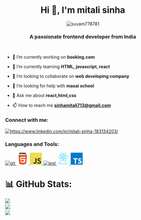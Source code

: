 
<h1 align="center">Hi 👋, I'm mitali sinha</h1>
<p align="middle" width="100%"> <img width="100%" height="400px"src="https://camo.githubusercontent.com/591bf3579e2484f58aee03bd9ed1bb9a12aab4a271770dfcd5fd3eddca3f0b86/68747470733a2f2f6d69726f2e6d656469756d2e636f6d2f6d61782f3837352f302a4647443642557a7a5a7331564a4c75592e676966" alt="suvam778781" /> </p>
<h3 align="center">A passionate frontend developer from India</h3>
<img alt='' src='https://dribbble.com/shots/2413754-Coding' width:'400' align:'right'/>

- 🔭 I’m currently working on **booking.com**

- 🌱 I’m currently learning **HTML, javascript, react**

- 👯 I’m looking to collaborate on **web developing company**

- 🤝 I’m looking for help with **masai school**

- 💬 Ask me about **react,html,css**

- 📫 How to reach me **sinhamitali713@gmail.com**

<h3 align="left">Connect with me:</h3>
<p align="left">
<a href="https://www.linkedin.com/in/mitali-sinha-183134203/" target="blank"><img align="center" src="https://raw.githubusercontent.com/rahuldkjain/github-profile-readme-generator/master/src/images/icons/Social/linked-in-alt.svg" alt="https://www.linkedin.com/in/mitali-sinha-183134203/" height="30" width="40" /></a>
</p>

<h3 align="left">Languages and Tools:</h3>
<p align="left"> <a href="https://git-scm.com/" target="_blank" rel="noreferrer"> <img src="https://www.vectorlogo.zone/logos/git-scm/git-scm-icon.svg" alt="git" width="40" height="40"/> </a> <a href="https://www.w3.org/html/" target="_blank" rel="noreferrer"> <img src="https://raw.githubusercontent.com/devicons/devicon/master/icons/html5/html5-original-wordmark.svg" alt="html5" width="40" height="40"/> </a> <a href="https://developer.mozilla.org/en-US/docs/Web/JavaScript" target="_blank" rel="noreferrer"> <img src="https://raw.githubusercontent.com/devicons/devicon/master/icons/javascript/javascript-original.svg" alt="javascript" width="40" height="40"/> </a> <a href="https://jestjs.io" target="_blank" rel="noreferrer"> <img src="https://www.vectorlogo.zone/logos/jestjsio/jestjsio-icon.svg" alt="jest" width="40" height="40"/> </a> <a href="https://reactjs.org/" target="_blank" rel="noreferrer"> <img src="https://raw.githubusercontent.com/devicons/devicon/master/icons/react/react-original-wordmark.svg" alt="react" width="40" height="40"/> </a> <a href="https://www.typescriptlang.org/" target="_blank" rel="noreferrer"> <img src="https://raw.githubusercontent.com/devicons/devicon/master/icons/typescript/typescript-original.svg" alt="typescript" width="40" height="40"/> </a> </p>

# 📊 GitHub Stats:
![](https://github-readme-stats.vercel.app/api?username=mira713&theme=vue-dark&hide_border=false&include_all_commits=false&count_private=false)<br/>
![](https://github-readme-streak-stats.herokuapp.com/?user=mira713&theme=vue-dark&hide_border=false)<br/>
![](https://github-readme-stats.vercel.app/api/top-langs/?username=mira713&theme=vue-dark&hide_border=false&include_all_commits=false&count_private=false&layout=compact)
